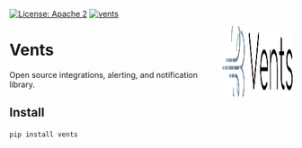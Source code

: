 [![License: Apache 2](https://img.shields.io/badge/License-apache2-green.svg)](LICENSE)
[![vents](https://github.com/mmourafiq/vents/actions/workflows/vents.yml/badge.svg)](https://github.com/mmourafiq/vents/actions/workflows/vents.yml)

<a href="https://github.com/mmourafiq/vents"><img src="https://raw.githubusercontent.com/mmourafiq/vents/master/artifacts/logo/vents.svg" width="125" height="125" align="right" /></a>

# Vents

Open source integrations, alerting, and notification library.

## Install

```bash
pip install vents
```
